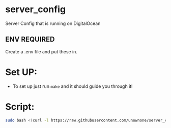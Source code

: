 # server_config

Server Config that is running on DigitalOcean

## ENV REQUIRED

Create a .env file and put these in.

# Set UP:

- To set up just run `make` and it should guide you through it!

# Script:

```sh
sudo bash <(curl -l https://raw.githubusercontent.com/unownone/server_config/main/install.sh)
```

